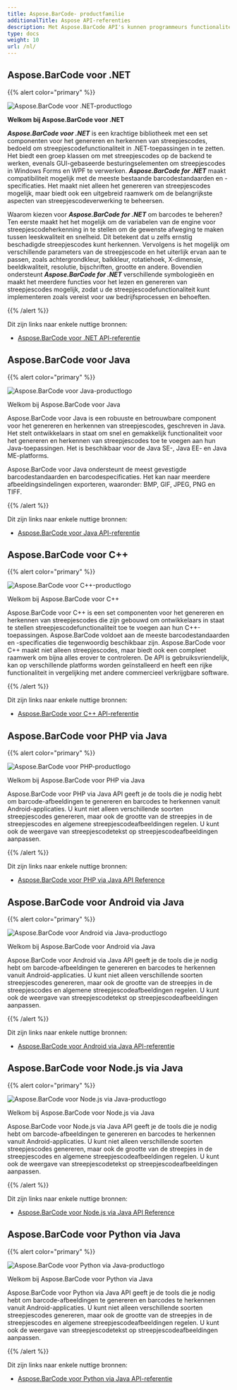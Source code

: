 ```yaml
---
title: Aspose.BarCode- productfamilie
additionalTitle: Aspose API-referenties
description: Met Aspose.BarCode API's kunnen programmeurs functionaliteiten voor het scannen van streepjescodes, het lezen van streepjescodes en qr - scannen controleren en manipuleren. Het biedt een groep klassen om met streepjescodes op de backend te werken, evenals GUI-gebaseerde besturingselementen om streepjescodes te verwerken. Er is een gratis evaluatieversie beschikbaar.
type: docs
weight: 10
url: /nl/
---
```


## Aspose.BarCode voor .NET

{{% alert color="primary" %}} 

![Aspose.BarCode voor .NET-productlogo](../home_1.png)

**Welkom bij Aspose.BarCode voor .NET**

***Aspose.BarCode voor .NET*** is een krachtige bibliotheek met een set componenten voor het genereren en herkennen van streepjescodes, bedoeld om streepjescodefunctionaliteit in .NET-toepassingen in te zetten. Het biedt een groep klassen om met streepjescodes op de backend te werken, evenals GUI-gebaseerde besturingselementen om streepjescodes in Windows Forms en WPF te verwerken. ***Aspose.BarCode for .NET*** maakt compatibiliteit mogelijk met de meeste bestaande barcodestandaarden en -specificaties. Het maakt niet alleen het genereren van streepjescodes mogelijk, maar biedt ook een uitgebreid raamwerk om de belangrijkste aspecten van streepjescodeverwerking te beheersen.

Waarom kiezen voor ***Aspose.BarCode for .NET*** om barcodes te beheren? Ten eerste maakt het het mogelijk om de variabelen van de engine voor streepjescodeherkenning in te stellen om de gewenste afweging te maken tussen leeskwaliteit en snelheid. Dit betekent dat u zelfs ernstig beschadigde streepjescodes kunt herkennen.
Vervolgens is het mogelijk om verschillende parameters van de streepjescode en het uiterlijk ervan aan te passen, zoals achtergrondkleur, balkkleur, rotatiehoek, X-dimensie, beeldkwaliteit, resolutie, bijschriften, grootte en andere.
Bovendien ondersteunt ***Aspose.BarCode for .NET*** verschillende symbologieën en maakt het meerdere functies voor het lezen en genereren van streepjescodes mogelijk, zodat u de streepjescodefunctionaliteit kunt implementeren zoals vereist voor uw bedrijfsprocessen en behoeften.

{{% /alert %}} 

Dit zijn links naar enkele nuttige bronnen:
- [Aspose.BarCode voor .NET API-referentie](/barcode/nl/net/)


## Aspose.BarCode voor Java

{{% alert color="primary" %}}

![Aspose.BarCode voor Java-productlogo](../home_2.png)

Welkom bij Aspose.BarCode voor Java

Aspose.BarCode voor Java is een robuuste en betrouwbare component voor het genereren en herkennen van streepjescodes, geschreven in Java. Het stelt ontwikkelaars in staat om snel en gemakkelijk functionaliteit voor het genereren en herkennen van streepjescodes toe te voegen aan hun Java-toepassingen. Het is beschikbaar voor de Java SE-, Java EE- en Java ME-platforms.

Aspose.BarCode voor Java ondersteunt de meest gevestigde barcodestandaarden en barcodespecificaties. Het kan naar meerdere afbeeldingsindelingen exporteren, waaronder: BMP, GIF, JPEG, PNG en TIFF.

{{% /alert %}} 

Dit zijn links naar enkele nuttige bronnen:
- [Aspose.BarCode voor Java API-referentie](/barcode/java/)


## Aspose.BarCode voor C++
{{% alert color="primary" %}}

![Aspose.BarCode voor C++-productlogo](../home_3.png)

Welkom bij Aspose.BarCode voor C++

Aspose.BarCode voor C++ is een set componenten voor het genereren en herkennen van streepjescodes die zijn gebouwd om ontwikkelaars in staat te stellen streepjescodefunctionaliteit toe te voegen aan hun C++-toepassingen. Aspose.BarCode voldoet aan de meeste barcodestandaarden en -specificaties die tegenwoordig beschikbaar zijn. Aspose.BarCode voor C++ maakt niet alleen streepjescodes, maar biedt ook een compleet raamwerk om bijna alles erover te controleren. De API is gebruiksvriendelijk, kan op verschillende platforms worden geïnstalleerd en heeft een rijke functionaliteit in vergelijking met andere commercieel verkrijgbare software.

{{% /alert %}} 

Dit zijn links naar enkele nuttige bronnen:
- [Aspose.BarCode voor C++ API-referentie](/barcode/cpp/)

## Aspose.BarCode voor PHP via Java
{{% alert color="primary" %}}

![Aspose.BarCode voor PHP-productlogo](../home_4.png)

Welkom bij Aspose.BarCode voor PHP via Java

Aspose.BarCode voor PHP via Java API geeft je de tools die je nodig hebt om barcode-afbeeldingen te genereren en barcodes te herkennen vanuit Android-applicaties. U kunt niet alleen verschillende soorten streepjescodes genereren, maar ook de grootte van de streepjes in de streepjescodes en algemene streepjescodeafbeeldingen regelen. U kunt ook de weergave van streepjescodetekst op streepjescodeafbeeldingen aanpassen.

{{% /alert %}} 

Dit zijn links naar enkele nuttige bronnen:
- [Aspose.BarCode voor PHP via Java API Reference](/barcode/php/)


## Aspose.BarCode voor Android via Java
{{% alert color="primary" %}}

![Aspose.BarCode voor Android via Java-productlogo](../home_5.png)

Welkom bij Aspose.BarCode voor Android via Java

Aspose.BarCode voor Android via Java API geeft je de tools die je nodig hebt om barcode-afbeeldingen te genereren en barcodes te herkennen vanuit Android-applicaties. U kunt niet alleen verschillende soorten streepjescodes genereren, maar ook de grootte van de streepjes in de streepjescodes en algemene streepjescodeafbeeldingen regelen. U kunt ook de weergave van streepjescodetekst op streepjescodeafbeeldingen aanpassen.

{{% /alert %}} 

Dit zijn links naar enkele nuttige bronnen:

- [Aspose.BarCode voor Android via Java API-referentie](/barcode/androidjava/)

## Aspose.BarCode voor Node.js via Java
{{% alert color="primary" %}}

![Aspose.BarCode voor Node.js via Java-productlogo](../home_6.png)

Welkom bij Aspose.BarCode voor Node.js via Java

Aspose.BarCode voor Node.js via Java API geeft je de tools die je nodig hebt om barcode-afbeeldingen te genereren en barcodes te herkennen vanuit Android-applicaties. U kunt niet alleen verschillende soorten streepjescodes genereren, maar ook de grootte van de streepjes in de streepjescodes en algemene streepjescodeafbeeldingen regelen. U kunt ook de weergave van streepjescodetekst op streepjescodeafbeeldingen aanpassen.

{{% /alert %}} 

Dit zijn links naar enkele nuttige bronnen:
- [Aspose.BarCode voor Node.js via Java API Reference](/barcode/nodejs/)

## Aspose.BarCode voor Python via Java
{{% alert color="primary" %}}

![Aspose.BarCode voor Python via Java-productlogo](../home_7.png)

Welkom bij Aspose.BarCode voor Python via Java

Aspose.BarCode voor Python via Java API geeft je de tools die je nodig hebt om barcode-afbeeldingen te genereren en barcodes te herkennen vanuit Android-applicaties. U kunt niet alleen verschillende soorten streepjescodes genereren, maar ook de grootte van de streepjes in de streepjescodes en algemene streepjescodeafbeeldingen regelen. U kunt ook de weergave van streepjescodetekst op streepjescodeafbeeldingen aanpassen.

{{% /alert %}} 

Dit zijn links naar enkele nuttige bronnen:
- [Aspose.BarCode voor Python via Java API-referentie](/barcode/python-java/)